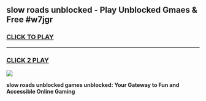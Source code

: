 
## slow roads unblocked - Play Unblocked Gmaes & Free #w7jgr
<h3>
<a href="https://premium.freeplayer.one?title=slow_roads_unblocked&ref=03M">CLICK TO PLAY</a></h3>
<hr>

<h3>
<a href="https://premium.freeplayer.one?title=slow_roads_unblocked&ref=03M">CLICK 2 PLAY</a>
  
</h3>

<a href="https://premium.freeplayer.one?title=slow_roads_unblocked&ref=03M"><img src="https://clearcache.store/games.png"></a>


**slow roads unblocked games unblocked: Your Gateway to Fun and Accessible Online Gaming**
